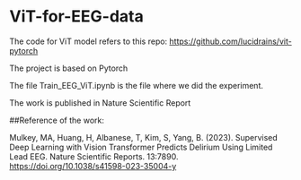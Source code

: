 # ViT-for-EEG-data

The code for ViT model refers to this repo: https://github.com/lucidrains/vit-pytorch

The project is based on Pytorch

The file Train_EEG_ViT.ipynb is the file where we did the experiment.

The work is published in Nature Scientific Report

##Reference of the work:

Mulkey, MA, Huang, H, Albanese, T, Kim, S, Yang, B. (2023). Supervised Deep Learning with Vision Transformer Predicts Delirium Using Limited Lead EEG. Nature Scientific Reports. 13:7890. https://doi.org/10.1038/s41598-023-35004-y
